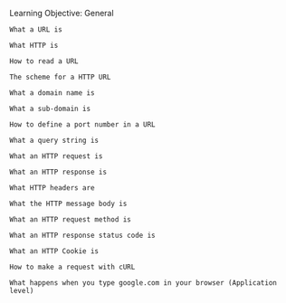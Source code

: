 Learning Objective:
General

    What a URL is

    What HTTP is

    How to read a URL

    The scheme for a HTTP URL

    What a domain name is

    What a sub-domain is

    How to define a port number in a URL

    What a query string is

    What an HTTP request is

    What an HTTP response is

    What HTTP headers are

    What the HTTP message body is

    What an HTTP request method is

    What an HTTP response status code is

    What an HTTP Cookie is

    How to make a request with cURL

    What happens when you type google.com in your browser (Application level)

